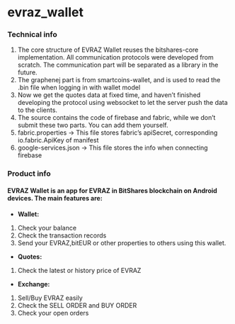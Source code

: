 # evraz_wallet

### Technical info 
1. The core structure of EVRAZ Wallet reuses the bitshares-core implementation. All communication protocols were developed from scratch. The communication part will be separated as a library in the future.
2. The graphenej part is from smartcoins-wallet, and is used to read the .bin file when logging in with wallet model
3. Now we get the quotes data at fixed time, and haven’t finished developing the protocol using websocket to let the server push the data to the clients.
4. The source contains the code of firebase and fabric, while we don’t submit these two parts. You can add them yourself.
5. fabric.properties -> This file stores fabric’s apiSecret, corresponding io.fabric.ApiKey of manifest
6. google-services.json -> This file stores the info when connecting firebase
 
 ### Product info
#### EVRAZ Wallet is an app for EVRAZ in BitShares blockchain on Android devices. The main features are:
 
* **Wallet:**
1. Check your balance
2. Check the transaction records
3. Send your EVRAZ,bitEUR or other properties to others using this wallet.
 
* **Quotes:**
 
1. Check the latest or history price of EVRAZ
 
* **Exchange:**
 
1. Sell/Buy EVRAZ easily
2. Check the SELL ORDER and BUY ORDER
3. Check your open orders
